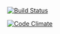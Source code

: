 
[![Build Status](https://travis-ci.org/sichacvah/flashcards.svg?branch=seventh-task)](https://travis-ci.org/sichacvah/flashcards)

[![Code Climate](https://codeclimate.com/repos/54fc4c7fe30ba06a7000032a/badges/10dc0b746ba60e17c8b5/gpa.svg)](https://codeclimate.com/repos/54fc4c7fe30ba06a7000032a/feed) 
